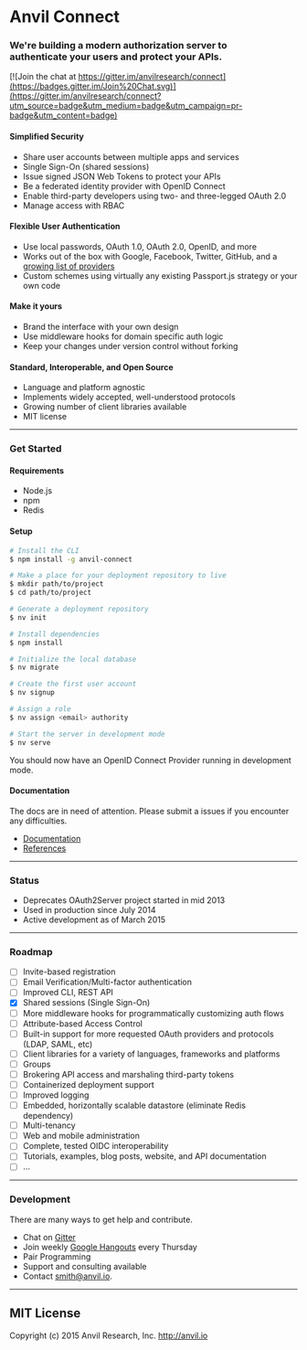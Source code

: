 # Anvil Connect

### We're building a modern authorization server to <br>authenticate your users and protect your APIs.

[![Join the chat at https://gitter.im/anvilresearch/connect](https://badges.gitter.im/Join%20Chat.svg)](https://gitter.im/anvilresearch/connect?utm_source=badge&utm_medium=badge&utm_campaign=pr-badge&utm_content=badge)

#### Simplified Security

- Share user accounts between multiple apps and services
- Single Sign-On (shared sessions)
- Issue signed JSON Web Tokens to protect your APIs
- Be a federated identity provider with OpenID Connect
- Enable third-party developers using two- and three-legged OAuth 2.0
- Manage access with RBAC

#### Flexible User Authentication

- Use local passwords, OAuth 1.0, OAuth 2.0, OpenID, and more
- Works out of the box with Google, Facebook, Twitter, GitHub, and a [growing list of providers](https://github.com/christiansmith/anvil-connect/tree/master/providers)
- Custom schemes using virtually any existing Passport.js strategy or your own code

#### Make it yours

- Brand the interface with your own design
- Use middleware hooks for domain specific auth logic
- Keep your changes under version control without forking

#### Standard, Interoperable, and Open Source

- Language and platform agnostic
- Implements widely accepted, well-understood protocols
- Growing number of client libraries available
- MIT license

***

### Get Started

#### Requirements

* Node.js
* npm
* Redis

#### Setup

```bash
# Install the CLI
$ npm install -g anvil-connect

# Make a place for your deployment repository to live
$ mkdir path/to/project
$ cd path/to/project

# Generate a deployment repository
$ nv init

# Install dependencies
$ npm install

# Initialize the local database
$ nv migrate

# Create the first user account
$ nv signup

# Assign a role
$ nv assign <email> authority

# Start the server in development mode
$ nv serve
```

You should now have an OpenID Connect Provider running in development mode.

#### Documentation

The docs are in need of attention. Please submit a issues if you encounter any difficulties.

* [Documentation](https://github.com/christiansmith/anvil-connect/wiki/Documentation)
* [References](https://github.com/christiansmith/anvil-connect/wiki/References)

***

### Status

- Deprecates OAuth2Server project started in mid 2013
- Used in production since July 2014
- Active development as of March 2015

***

### Roadmap

* [ ] Invite-based registration
* [ ] Email Verification/Multi-factor authentication
* [ ] Improved CLI, REST API
* [x] Shared sessions (Single Sign-On)
* [ ] More middleware hooks for programmatically customizing auth flows
* [ ] Attribute-based Access Control
* [ ] Built-in support for more requested OAuth providers and protocols (LDAP, SAML, etc)
* [ ] Client libraries for a variety of languages, frameworks and platforms
* [ ] Groups
* [ ] Brokering API access and marshaling third-party tokens
* [ ] Containerized deployment support
* [ ] Improved logging
* [ ] Embedded, horizontally scalable datastore (eliminate Redis dependency)
* [ ] Multi-tenancy
* [ ] Web and mobile administration
* [ ] Complete, tested OIDC interoperability
* [ ] Tutorials, examples, blog posts, website, and API documentation
* [ ] ...

***

### Development

There are many ways to get help and contribute.

* Chat on [Gitter](https://gitter.im/anvilresearch/connect)
* Join weekly [Google Hangouts](https://www.google.com/calendar/embed?src=anvil.io_3leor1jds8ne3rj0lauh8hboes%40group.calendar.google.com&ctz=America/Los_Angeles) every Thursday
* Pair Programming
* Support and consulting available
* Contact smith@anvil.io.


***

## MIT License

Copyright (c) 2015 Anvil Research, Inc. http://anvil.io

